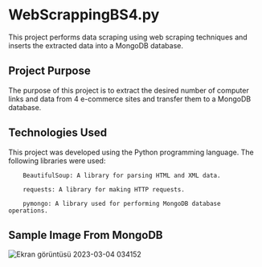 # WebScrappingBS4.py

This project performs data scraping using web scraping techniques and inserts the extracted data into a MongoDB database.

<h2>Project Purpose</h2>


The purpose of this project is to extract the desired number of computer links and data from 4 e-commerce sites and transfer them to a MongoDB database.


<h2>Technologies Used</h2>

This project was developed using the Python programming language. The following libraries were used:

        BeautifulSoup: A library for parsing HTML and XML data.

        requests: A library for making HTTP requests.
        
        pymongo: A library used for performing MongoDB database operations.
        
<h2>Sample Image From MongoDB</h2>
        
![Ekran görüntüsü 2023-03-04 034152](https://user-images.githubusercontent.com/73306696/222862267-08693a3f-7b45-4c71-b504-aca44b6263f9.png)
